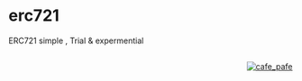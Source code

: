 # erc721
ERC721 simple , Trial &amp; expermential

##

<p align="right"> 
  <a href="https://github.com/mosi-sol" target="blank">
  <img src="https://img.shields.io/badge/Ver-0.1-blue?style=flat" alt="cafe_pafe" /></a>
</p>
